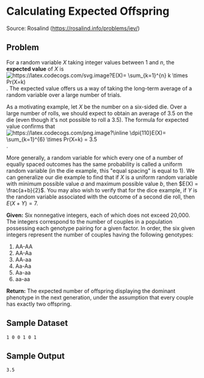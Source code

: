 
Calculating Expected Offspring
==============================

Source: Rosalind (https://rosalind.info/problems/iev/)

Problem
-------

For a random variable $X$ taking integer values between $1$ and $n$, the **expected value** of $X$ is <img src="https://latex.codecogs.com/svg.image?E(X)=&space;\sum_{k=1}^{n}&space;k&space;\times&space;Pr(X=k)" title="https://latex.codecogs.com/svg.image?E(X)= \sum_{k=1}^{n} k \times Pr(X=k)" /> . The expected value offers us a way of taking the long-term average of a random variable over a large number of trials.

As a motivating example, let $X$ be the number on a six-sided die. Over a large number of rolls, we should expect to obtain an average of 3.5 on the die (even though it's not possible to roll a 3.5). The formula for expected value confirms that <img src="https://latex.codecogs.com/png.image?\inline&space;\dpi{110}E(X)=&space;\sum_{k=1}^{6}&space;\times&space;Pr(X=k)&space;=&space;3.5" title="https://latex.codecogs.com/png.image?\inline \dpi{110}E(X)= \sum_{k=1}^{6} \times Pr(X=k) = 3.5" />.

More generally, a random variable for which every one of a number of equally spaced outcomes has the same probability is called a uniform random variable (in the die example, this "equal spacing" is equal to 1). We can generalize our die example to find that if $X$ is a uniform random variable with minimum possible value $a$ and maximum possible value $b$, then $E(X) = \frac{a+b}{2}$. You may also wish to verify that for the dice example, if $Y$ is the random variable associated with the outcome of a second die roll, then $E(X+Y)=7$.


**Given:** Six nonnegative integers, each of which does not exceed 20,000. The integers correspond to the number of couples in a population possessing each genotype pairing for a given factor. In order, the six given integers represent the number of couples having the following genotypes:

1. AA-AA
2. AA-Aa
3. AA-aa
4. Aa-Aa
5. Aa-aa
6. aa-aa

**Return:** The expected number of offspring displaying the dominant phenotype in the next generation, under the assumption that every couple has exactly two offspring.


Sample Dataset
--------------
```
1 0 0 1 0 1
```


Sample Output
-------------
```
3.5
```

